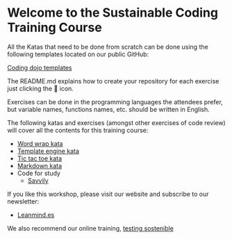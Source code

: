 # Welcome to the Sustainable Coding Training Course

All the Katas that need to be done from scratch can be done using the following templates located on our public GitHub:

[Coding dojo templates](https://github.com/lean-mind/coding-dojo-templates)

The README.md explains how to create your repository for each exercise just clicking the 🚀 icon.

Exercises can be done in the programming languages the attendees prefer, but variable names, functions names, etc. 
should be written in English.

The following katas and exercises (amongst other exercises of code review) will cover all the contents for this training course:

- [Word wrap kata](https://github.com/lean-mind/sustainable-coding-training-course/blob/main/word-wrap-kata/README.md)
- [Template engine kata](https://github.com/lean-mind/sustainable-coding-training-course/blob/main/template-engine-kata/README.md)
- [Tic tac toe kata](https://github.com/lean-mind/sustainable-coding-training-course/blob/main/tic-tac-toe-kata/README.md)
- [Markdown kata](https://github.com/lean-mind/sustainable-coding-training-course/blob/main/markdown-kata/README.md)
- Code for study
  - [Savvily](https://github.com/lean-mind/sustainable-coding-training-course/blob/main/code-for-study/README.md)


If you like this workshop, please visit our website and subscribe to our newsletter:

* [Leanmind.es](https://leanmind.es)

We also recommend our online training, [testing sostenible](https://testingsostenible.com)